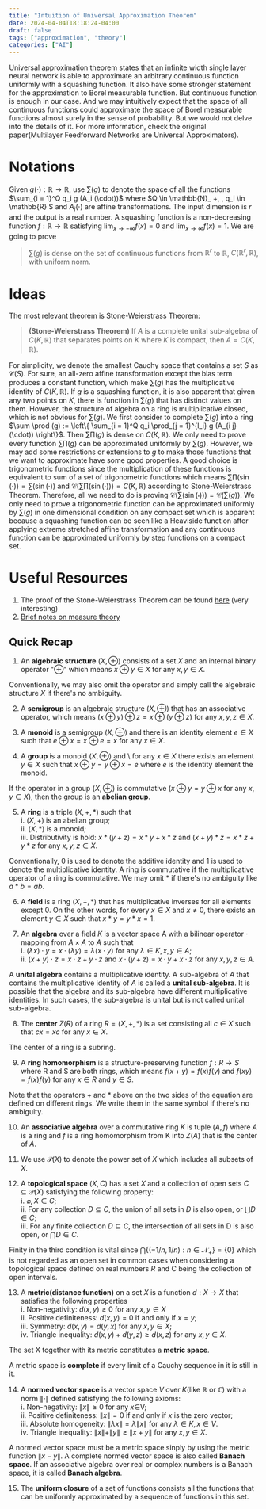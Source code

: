 ```yaml
---
title: "Intuition of Universal Approximation Theorem"
date: 2024-04-04T18:18:24-04:00
draft: false
tags: ["approximation", "theory"]
categories: ["AI"]
---
```


Universal approximation theorem states that an infinite width single layer
neural network is able to approximate an arbitrary continuous function
uniformly with a squashing function. It also have some stronger statement for
the approximation to Borel measurable function. But continuous function is
enough in our case. And we may intuitively expect that the space of all
continuous functions could approximate the space of Borel measurable functions
almost surely in the sense of probability. But we would not delve into the
details of it. For more information, check the original paper(Multilayer
Feedforward Networks are Universal Approximators).

# Notations

Given $g (\cdot) : \mathbb{R} \rightarrow \mathbb{R}$, use $\sum (g)$ to
denote the space of all the functions $\sum_{i = 1}^Q q_i g (A_i (\cdot))$
where $Q \in \mathbb{N}_ +, \, q_i \in \mathbb{R} $ and $A_i (\cdot)$ are
affine transformations. The input dimension is $r$ and the output is a real
number. A squashing function is a non-decreasing function $f : \mathbb{R}
\rightarrow \mathbb{R}$ satisfying $\lim_{x \rightarrow - \infty} f (x) = 0$
and $\lim_{x \rightarrow \infty} f (x) = 1$. We are going to prove

> $\sum (g)$ is dense on the set of continuous functions from $\mathbb{R}^r$
> to $\mathbb{R}$, $C (\mathbb{R}^r, \mathbb{R})$, with uniform norm.

# Ideas

The most relevant theorem is Stone-Weierstrass Theorem:
> **(Stone-Weierstrass Theorem)** If $A$ is a complete unital
  sub-algebra of $C (K, \mathbb{R})$ that separates points on $K$ where $K$ is
  compact, then $A = C (K, \mathbb{R})$.

For simplicity, we denote the smallest Cauchy space that contains a set
$S$ as $\mathcal{C} (S)$. For sure, an all-zero affine transformation except
the bias term produces a constant function, which make $\sum (g)$ has the
multiplicative identity of $C (K, \mathbb{R})$. If $g$ is a squashing
function, it is also apparent that given any two points on $K$, there is
function in $\sum (g)$ that has distinct values on them. However, the
structure of algebra on a ring is multiplicative closed, which is not obvious
for $\sum (g)$. We first consider to complete $\sum (g)$ into a ring $\sum
\prod (g) := \left\{ \sum_{i = 1}^Q q_i \prod_{j = 1}^{l_i} g (A_{i j}
(\cdot)) \right\}$. Then $\sum \prod (g)$ is dense on $C (K, \mathbb{R})$. We
only need to prove every function $\sum \prod (g)$ can be approximated
uniformly by $\sum (g)$. However, we may add some restrictions or extensions
to $g$ to make those functions that we want to approximate have some good
properties. A good choice is trigonometric functions since the multiplication
of these functions is equivalent to sum of a set of trigonometric functions
which means $\sum \prod (\sin (\cdot)) = \sum (\sin (\cdot))$ and $\mathcal{C}
\left( \sum \prod (\sin (\cdot)) \right) = C (K, \mathbb{R})$ according to
Stone-Weierstrass Theorem. Therefore, all we need to do is proving
$\mathcal{C} \left( \sum (\sin (\cdot)) \right) =\mathcal{C} \left( \sum (g)
\right)$. We only need to prove a trigonometric function can be approximated
uniformly by $\sum (g)$ in one dimensional condition on any compact set which
is apparent because a squashing function can be seen like a Heaviside function
after applying extreme stretched affine transformation and any continuous
function can be approximated uniformly by step functions on a compact set.

# Useful Resources

1. The proof of the Stone-Weierstrass Theorem can be found
[here](https://wiki.math.ntnu.no/_media/ma8106/2020v/stoneweierstrass.pdf) (very
interesting)
2. [Brief notes on measure
   theory](https://www.math.ucdavis.edu/~hunter/measure_theory/measure_notes.pdf)

## Quick Recap

1. An **algebraic structure** $(X, \oplus)$ consists of a set $X$ and
an internal binary operator "$\oplus$" which means $x \oplus y \in X$ for
any $x, y \in X$.

Conventionally, we may also omit the operator and simply call the algebraic
structure $X$ if there's no ambiguity.

2. A **semigroup** is an algebraic structure $(X, \oplus)$ that has an
associative operator, which means $(x \oplus y) \oplus z = x \oplus (y
\oplus z)$ for any $x, y, z \in X$.

3. A **monoid** is a semigroup $(X, \oplus)$ and there is an identity
element $e \in X$ such that $e \oplus x = x \oplus e = x$ for any $x \in X$.

4. A **group** is a monoid $(X, \oplus)$ and \ for any $x \in X$ there
exists an element $y \in X$ such that $x \oplus y = y \oplus x = e$ where
$e$ is the identity element the monoid.

If the operator in a group $(X, \oplus)$ is commutative ($x \oplus y = y
\oplus x$ for any $x, y \in X$), then the group is an **abelian
group**.

5. A **ring** is a triple $(X, +, \ast)$ such that   
  i. $(X, +)$ is an abelian group;   
  ii. $(X, \ast)$ is a monoid;   
  iii. Distributivity is hold: $x \ast (y + z) = x \ast y + x \ast z$ and $(x +
  y) \ast z = x \ast z + y \ast z$ for any $x, y, z \in X$.

Conventionally, $0$ is used to denote the additive identity and $1$ is used to
denote the multiplicative identity. A ring is commutative if the
multiplicative operator of a ring is commutative. We may omit $\ast$ if
there's no ambiguity like $a \ast b = a b$.

6. A **field** is a ring $(X, +, \ast)$ that has multiplicative
inverses for all elements except $0$. On the other words, for every $x \in
X$ and $x \neq 0$, there exists an element $y \in X$ such that $x \ast y = y
\ast x = 1$.

7. An **algebra** over a field $K$ is a vector space A with a bilinear
operator $\cdot$ mapping from $A \times A$ to $A$ such that  
  i. $(\lambda x) \cdot y = x \cdot (\lambda y) = \lambda (x \cdot y)$ for any
$\lambda \in K, x, y \in A$;  
  ii. $(x + y) \cdot z = x \cdot z + y \cdot z$ and $x \cdot (y + z) = x \cdot
y + x \cdot z$ for any $x, y, z \in A$.  

A **unital algebra** contains a multiplicative identity. A
sub-algebra of $A$ that contains the multiplicative identity of $A$ is called
a **unital sub-algebra**. It is possible that the algebra and its
sub-algebra have different multiplicative identities. In such cases, the
sub-algebra is unital but is not called unital sub-algebra.

8. The **center** $Z (R)$ of a ring $R = (X, +, \ast)$ is a set
  consisting all $c \in X$ such that $c x = x c$ for any $x \in X$.

The center of a ring is a subring.

9. A **ring homomorphism** is a structure-preserving function $f : R
  \rightarrow S$ where R and S are both rings, which means $f (x + y) = f (x) f
  (y)$ and $f (x y) = f (x) f (y)$ for any $x \in R$ and $y \in S$.

Note that the operators $+$ and $\ast$ above on the two sides of the equation
are defined on different rings. We write them in the same symbol if there's no
ambiguity.

10. An **associative algebra** over a commutative ring $K$ is tuple
$(A, f)$ where $A$ is a ring and $f$ is a ring homomorphism from K into $Z
(A)$ that is the center of $A$.

11. We use $\mathcal{P} (X)$ to denote the power set of $X$ which includes all
subsets of $X$.

12. A **topological space** $(X, C)$ has a set $X$ and a collection of
open sets $C \subseteq \mathcal{P} (X)$ satisfying the following property:   
  i. $\varnothing, X \in C$;   
  ii. For any collection $D \subseteq C$, the union of all sets in $D$ is also
  open, or $\bigcup D \in C$;  
  iii. For any finite collection $D \subseteq C$, the intersection of all sets
  in D is also open, or $\bigcap D \in C$. 

Finity in the third condition is vital since $\bigcap \{ (- 1 / n, 1 / n) : n
\in \mathcal{N}_ + \} = \{ 0 \}$ which is not regarded as an open set in common
cases when considering a topological space defined on real numbers $R$ and C
being the collection of open intervals.

13. A **metric(distance function)** on a set $X$ is a function $d : X
    \rightarrow X$ that satisfies the following properties  
  i. Non-negativity: $d (x, y) \geqslant 0$ for any $x, y \in X$  
  ii. Positive definiteness: $d (x, y) = 0$ if and only if $x = y$;  
  iii. Symmetry: $d (x, y) = d (y, x)$ for any $x, y \in X$;  
  iv. Triangle inequality: $d (x, y) + d (y, z) \geqslant d (x, z)$ for any $x,
  y \in X$.

The set X together with its metric constitutes a **metric space**.

A metric space is **complete** if every limit of a Cauchy sequence in
it is still in it.

14. A **normed vector space** is a vector space $V$ over $K$(like
  $\mathbb{R}$ or $\mathbb{C}$) with a norm $\| \cdot \|$ defined satisfying
  the following axioms:  
  i. Non-negativity: $\| x \| \geqslant 0$ for any $x \in$V;  
  ii. Positive definiteness: $\| x \| = 0$ if and only if $x$ is the zero
  vector;  
  iii. Absolute homogeneity: $\| \lambda x \| = \lambda \| x \|$ for any
  $\lambda \in K, \, x \in V$.  
  iv. Triangle inequality: $\| x \| + \| y \| \geqslant \| x + y \|$ for any
  $x, y \in X$.  

A normed vector space must be a metric space sinply by using the metric
function $\| x - y \|$. A complete normed vector space is also called
**Banach space**. If an associative algebra over real or complex
numbers is a Banach space, it is called **Banach algebra**.

15. The **uniform closure** of a set of functions consists all the
  functions that can be uniformly approximated by a sequence of functions in
  this set.

